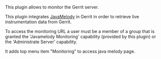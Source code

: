This plugin allows to monitor the Gerrit server.

This plugin integrates [JavaMelody](https://github.com/javamelody/javamelody) in
Gerrit in order to retrieve live instrumentation data from Gerrit.

To access the monitoring URL a user must be a member of a group that is
granted the 'Javamelody Monitoring' capability (provided by this plugin)
or the 'Administrate Server' capability.

It adds top menu item "Monitoring" to access java melody page.
